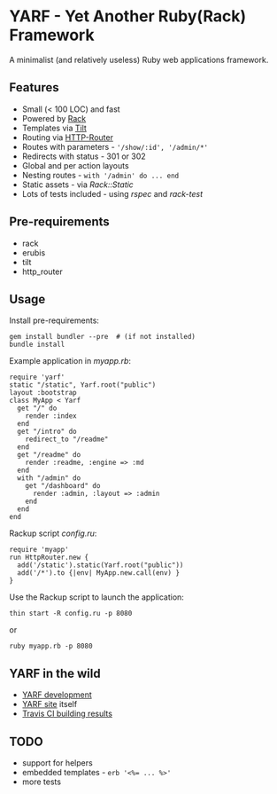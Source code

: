# YARF - Yet Another Ruby(Rack) Framework

A minimalist (and relatively useless) Ruby web applications framework.


## Features

* Small (< 100 LOC) and fast
* Powered by [Rack](https://github.com/chneukirchen/rack)
* Templates via [Tilt](https://github.com/rtomayko/tilt)
* Routing via [HTTP-Router](https://github.com/joshbuddy/http_router)
* Routes with parameters - <code>'/show/:id', '/admin/*'</code>
* Redirects with status - 301 or 302
* Global and per action layouts
* Nesting routes - <code>with '/admin' do ... end</code>
* Static assets - via *Rack::Static*
* Lots of tests included - using *rspec* and *rack-test*


## Pre-requirements

* rack
* erubis
* tilt
* http_router


## Usage

Install pre-requirements:

    gem install bundler --pre  # (if not installed)
    bundle install

Example application in *myapp.rb*:

    require 'yarf'
    static "/static", Yarf.root("public")
    layout :bootstrap
    class MyApp < Yarf
      get "/" do
        render :index
      end
      get "/intro" do
        redirect_to "/readme"
      end
      get "/readme" do
        render :readme, :engine => :md
      end
      with "/admin" do
        get "/dashboard" do
          render :admin, :layout => :admin
        end
      end
    end

Rackup script *config.ru*:

    require 'myapp'
    run HttpRouter.new {
      add('/static').static(Yarf.root("public"))
      add('/*').to {|env| MyApp.new.call(env) }
    }

Use the Rackup script to launch the application:

    thin start -R config.ru -p 8080

or

    ruby myapp.rb -p 8080

## YARF in the wild

* [YARF development](https://github.com/zh/yarf)
* [YARF site](http://yarf.herokuapp.com/) itself
* [Travis CI building results](http://travis-ci.org/#!/zh/yarf)


## TODO

* support for helpers
* embedded templates - <code>erb '<%= ... %>'</code>
* more tests
